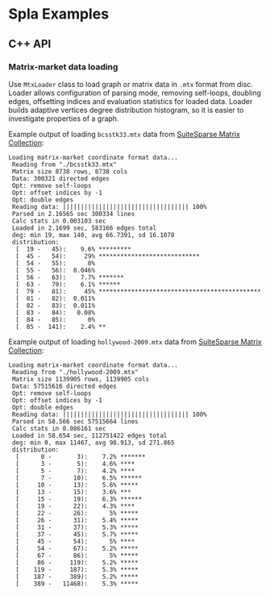 # Spla Examples

## C++ API

### Matrix-market data loading

Use `MtxLoader` class to load graph or matrix data in `.mtx` format from disc. Loader allows configuration of parsing
mode, removing self-loops, doubling edges, offsetting indices and evaluation statistics for loaded data. Loader builds
adaptive vertices degree distribution histogram, so it is easier to investigate properties of a graph.

Example output of loading `bcsstk33.mtx` data from [SuiteSparse Matrix Collection](https://sparse.tamu.edu):

```text
Loading matrix-market coordinate format data...
 Reading from "./bcsstk33.mtx"
 Matrix size 8738 rows, 8738 cols
 Data: 300321 directed edges
 Opt: remove self-loops
 Opt: offset indices by -1
 Opt: double edges
 Reading data: ||||||||||||||||||||||||||||||||||| 100%
 Parsed in 2.16565 sec 300334 lines
 Calc stats in 0.003103 sec
 Loaded in 2.1699 sec, 583166 edges total
 deg: min 19, max 140, avg 66.7391, sd 16.1078
 distribution:
  [  19 -   45):    9.6% *********
  [  45 -   54):     29% ****************************
  [  54 -   55):      0%
  [  55 -   56):  0.046%
  [  56 -   63):    7.7% *******
  [  63 -   79):    6.1% ******
  [  79 -   81):     45% *********************************************
  [  81 -   82):  0.011%
  [  82 -   83):  0.011%
  [  83 -   84):   0.08%
  [  84 -   85):      0%
  [  85 -  141):    2.4% **
```

Example output of loading `hollywood-2009.mtx` data from [SuiteSparse Matrix Collection](https://sparse.tamu.edu):

```text
Loading matrix-market coordinate format data...
 Reading from "./hollywood-2009.mtx"
 Matrix size 1139905 rows, 1139905 cols
 Data: 57515616 directed edges
 Opt: remove self-loops
 Opt: offset indices by -1
 Opt: double edges
 Reading data: ||||||||||||||||||||||||||||||||||| 100%
 Parsed in 58.566 sec 57515664 lines
 Calc stats in 0.086161 sec
 Loaded in 58.654 sec, 112751422 edges total
 deg: min 0, max 11467, avg 98.913, sd 271.865
 distribution:
  [      0 -       3):    7.2% *******
  [      3 -       5):    4.6% ****
  [      5 -       7):    4.2% ****
  [      7 -      10):    6.5% ******
  [     10 -      13):    5.6% *****
  [     13 -      15):    3.6% ***
  [     15 -      19):    6.3% ******
  [     19 -      22):    4.3% ****
  [     22 -      26):      5% *****
  [     26 -      31):    5.4% *****
  [     31 -      37):    5.3% *****
  [     37 -      45):    5.7% *****
  [     45 -      54):      5% ****
  [     54 -      67):    5.2% *****
  [     67 -      86):      5% *****
  [     86 -     119):    5.2% *****
  [    119 -     187):    5.3% *****
  [    187 -     389):    5.2% *****
  [    389 -   11468):    5.3% *****
```